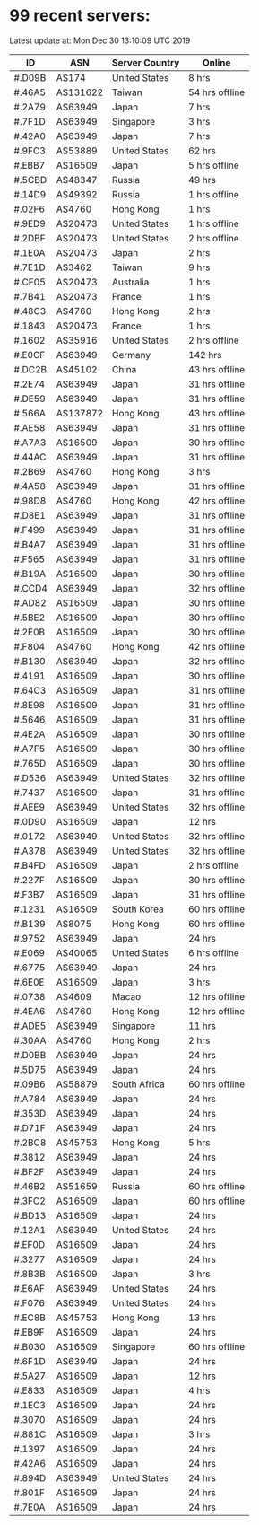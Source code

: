 # 99 recent servers:

Latest update at: Mon Dec 30 13:10:09 UTC 2019

| ID | ASN | Server Country | Online |
| -- | --- | -------------- | ------ |
| #.D09B | AS174 | United States | 8 hrs |
| #.46A5 | AS131622 | Taiwan | 54 hrs offline |
| #.2A79 | AS63949 | Japan | 7 hrs |
| #.7F1D | AS63949 | Singapore | 3 hrs |
| #.42A0 | AS63949 | Japan | 7 hrs |
| #.9FC3 | AS53889 | United States | 62 hrs |
| #.EBB7 | AS16509 | Japan | 5 hrs offline |
| #.5CBD | AS48347 | Russia | 49 hrs |
| #.14D9 | AS49392 | Russia | 1 hrs offline |
| #.02F6 | AS4760 | Hong Kong | 1 hrs |
| #.9ED9 | AS20473 | United States | 1 hrs offline |
| #.2DBF | AS20473 | United States | 2 hrs offline |
| #.1E0A | AS20473 | Japan | 2 hrs |
| #.7E1D | AS3462 | Taiwan | 9 hrs |
| #.CF05 | AS20473 | Australia | 1 hrs |
| #.7B41 | AS20473 | France | 1 hrs |
| #.48C3 | AS4760 | Hong Kong | 2 hrs |
| #.1843 | AS20473 | France | 1 hrs |
| #.1602 | AS35916 | United States | 2 hrs offline |
| #.E0CF | AS63949 | Germany | 142 hrs |
| #.DC2B | AS45102 | China | 43 hrs offline |
| #.2E74 | AS63949 | Japan | 31 hrs offline |
| #.DE59 | AS63949 | Japan | 31 hrs offline |
| #.566A | AS137872 | Hong Kong | 43 hrs offline |
| #.AE58 | AS63949 | Japan | 31 hrs offline |
| #.A7A3 | AS16509 | Japan | 30 hrs offline |
| #.44AC | AS63949 | Japan | 31 hrs offline |
| #.2B69 | AS4760 | Hong Kong | 3 hrs |
| #.4A58 | AS63949 | Japan | 31 hrs offline |
| #.98D8 | AS4760 | Hong Kong | 42 hrs offline |
| #.D8E1 | AS63949 | Japan | 31 hrs offline |
| #.F499 | AS63949 | Japan | 31 hrs offline |
| #.B4A7 | AS63949 | Japan | 31 hrs offline |
| #.F565 | AS63949 | Japan | 31 hrs offline |
| #.B19A | AS16509 | Japan | 30 hrs offline |
| #.CCD4 | AS63949 | Japan | 32 hrs offline |
| #.AD82 | AS16509 | Japan | 30 hrs offline |
| #.5BE2 | AS16509 | Japan | 30 hrs offline |
| #.2E0B | AS16509 | Japan | 30 hrs offline |
| #.F804 | AS4760 | Hong Kong | 42 hrs offline |
| #.B130 | AS63949 | Japan | 32 hrs offline |
| #.4191 | AS16509 | Japan | 30 hrs offline |
| #.64C3 | AS16509 | Japan | 31 hrs offline |
| #.8E98 | AS16509 | Japan | 31 hrs offline |
| #.5646 | AS16509 | Japan | 31 hrs offline |
| #.4E2A | AS16509 | Japan | 30 hrs offline |
| #.A7F5 | AS16509 | Japan | 30 hrs offline |
| #.765D | AS16509 | Japan | 30 hrs offline |
| #.D536 | AS63949 | United States | 32 hrs offline |
| #.7437 | AS16509 | Japan | 31 hrs offline |
| #.AEE9 | AS63949 | United States | 32 hrs offline |
| #.0D90 | AS16509 | Japan | 12 hrs |
| #.0172 | AS63949 | United States | 32 hrs offline |
| #.A378 | AS63949 | United States | 32 hrs offline |
| #.B4FD | AS16509 | Japan | 2 hrs offline |
| #.227F | AS16509 | Japan | 30 hrs offline |
| #.F3B7 | AS16509 | Japan | 31 hrs offline |
| #.1231 | AS16509 | South Korea | 60 hrs offline |
| #.B139 | AS8075 | Hong Kong | 60 hrs offline |
| #.9752 | AS63949 | Japan | 24 hrs |
| #.E069 | AS40065 | United States | 6 hrs offline |
| #.6775 | AS63949 | Japan | 24 hrs |
| #.6E0E | AS16509 | Japan | 3 hrs |
| #.0738 | AS4609 | Macao | 12 hrs offline |
| #.4EA6 | AS4760 | Hong Kong | 12 hrs offline |
| #.ADE5 | AS63949 | Singapore | 11 hrs |
| #.30AA | AS4760 | Hong Kong | 2 hrs |
| #.D0BB | AS63949 | Japan | 24 hrs |
| #.5D75 | AS63949 | Japan | 24 hrs |
| #.09B6 | AS58879 | South Africa | 60 hrs offline |
| #.A784 | AS63949 | Japan | 24 hrs |
| #.353D | AS63949 | Japan | 24 hrs |
| #.D71F | AS63949 | Japan | 24 hrs |
| #.2BC8 | AS45753 | Hong Kong | 5 hrs |
| #.3812 | AS63949 | Japan | 24 hrs |
| #.BF2F | AS63949 | Japan | 24 hrs |
| #.46B2 | AS51659 | Russia | 60 hrs offline |
| #.3FC2 | AS16509 | Japan | 60 hrs offline |
| #.BD13 | AS16509 | Japan | 24 hrs |
| #.12A1 | AS63949 | United States | 24 hrs |
| #.EF0D | AS16509 | Japan | 24 hrs |
| #.3277 | AS16509 | Japan | 24 hrs |
| #.8B3B | AS16509 | Japan | 3 hrs |
| #.E6AF | AS63949 | United States | 24 hrs |
| #.F076 | AS63949 | United States | 24 hrs |
| #.EC8B | AS45753 | Hong Kong | 13 hrs |
| #.EB9F | AS16509 | Japan | 24 hrs |
| #.B030 | AS16509 | Singapore | 60 hrs offline |
| #.6F1D | AS63949 | Japan | 24 hrs |
| #.5A27 | AS16509 | Japan | 12 hrs |
| #.E833 | AS16509 | Japan | 4 hrs |
| #.1EC3 | AS16509 | Japan | 24 hrs |
| #.3070 | AS16509 | Japan | 24 hrs |
| #.881C | AS16509 | Japan | 3 hrs |
| #.1397 | AS16509 | Japan | 24 hrs |
| #.42A6 | AS16509 | Japan | 24 hrs |
| #.894D | AS63949 | United States | 24 hrs |
| #.801F | AS16509 | Japan | 24 hrs |
| #.7E0A | AS16509 | Japan | 24 hrs |


